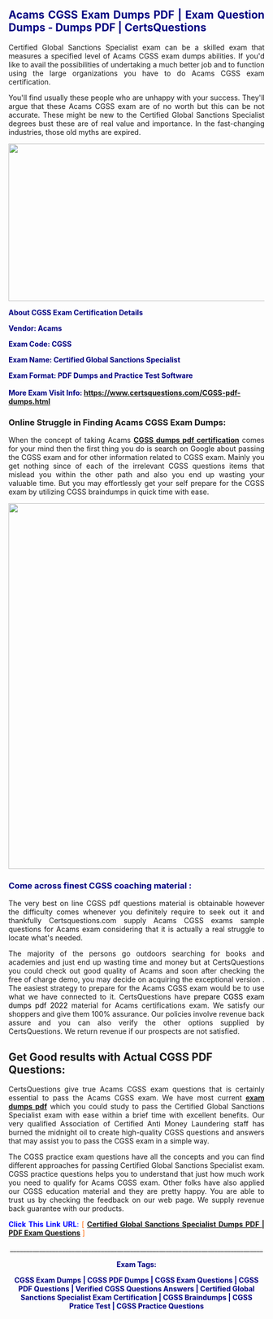 <h2 style="text-align: justify;"><span style="color: #000080;">Acams CGSS Exam Dumps PDF | Exam Question Dumps - Dumps PDF | CertsQuestions</span></h2>
<p style="text-align: justify;">Certified Global Sanctions Specialist exam can be a skilled exam that measures a specified level of Acams  CGSS exam dumps abilities. If you'd like to avail the possibilities of undertaking a much better job and to function using the large organizations you have to do Acams CGSS exam certification.</p>
<p style="text-align: justify;">You'll find usually these people who are unhappy with your success. They'll argue that these Acams  CGSS exam are of no worth but this can be not accurate. These might be new to the Certified Global Sanctions Specialist degrees bust these are of real value and importance. In the fast-changing industries, those old myths are expired.</p>
<p><img style="display: block; margin-left: auto; margin-right: auto;" src="https://i.imgur.com/eaP4ae9.png" width="840" height="310" /></p>
<p><span style="color: #000080;"><strong>About CGSS Exam Certification Details</strong></span></p>
<p><span style="color: #000080;"><strong>Vendor: Acams<br /></strong></span></p>
<p><span style="color: #000080;"><strong>Exam Code: CGSS</strong></span></p>
<p><span style="color: #000080;"><strong>Exam Name: Certified Global Sanctions Specialist</strong></span></p>
<p><span style="color: #000080;"><strong>Exam Format: PDF Dumps and Practice Test Software<br /><br />More Exam Visit Info: <span style="color: #ff6600;"><a href="https://www.certsquestions.com/CGSS-pdf-dumps.html">https://www.certsquestions.com/CGSS-pdf-dumps.html</a></span></strong></span></p>
<h3>Online Struggle in Finding Acams CGSS Exam Dumps:</h3>
<p style="text-align: justify;">When the concept of taking Acams <a href="https://www.certsquestions.com/CGSS-pdf-dumps.html"><strong> CGSS dumps pdf certification</strong></a> comes for your mind then the first thing you do is search on Google about passing the CGSS exam and for other information related to CGSS exam. Mainly you get nothing since of each of the irrelevant CGSS questions items that mislead you within the other path and also you end up wasting your valuable time. But you may effortlessly get your self prepare for the CGSS exam by utilizing CGSS braindumps in quick time with ease.</p>
<p><a href="https://www.certsquestions.com/CGSS-pdf-dumps.html"><img style="display: block; margin-left: auto; margin-right: auto;" src="https://i.imgur.com/pxhoKQ2.png" width="720" /></a></p>
<h3><span style="color: #000080;">Come across finest  CGSS coaching material :</span></h3>
<p style="text-align: justify;">The very best on line CGSS pdf questions material is obtainable however the difficulty comes whenever you definitely require to seek out it and thankfully Certsquestions.com supply Acams CGSS exams sample questions for Acams  exam considering that it is actually a real struggle to locate what's needed.</p>
<p style="text-align: justify;">The majority of the persons go outdoors searching for books and academies and just end up wasting time and money but at CertsQuestions you could check out good quality of Acams  and soon after checking the free of charge demo, you may decide on acquiring the exceptional version . The easiest strategy to prepare for the Acams CGSS exam would be to use what we have connected to it. CertsQuestions have <span style="color: #000000;">prepare CGSS exam dumps pdf 2022</span> material for Acams certifications exam. We satisfy our shoppers and give them 100% assurance. Our policies involve revenue back assure and you can also verify the other options supplied by CertsQuestions. We return revenue if our prospects are not satisfied.</p>
<h2>Get Good results with Actual CGSS PDF Questions:</h2>
<p style="text-align: justify;">CertsQuestions give true Acams CGSS exam questions that is certainly essential to pass the Acams  CGSS exam. We have most current<strong>&nbsp;<a href="https://www.certsquestions.com/">exam dumps pdf</a></strong>&nbsp;which you could study to pass the Certified Global Sanctions Specialist exam with ease within a brief time with excellent benefits. Our very qualified Association of Certified Anti Money Laundering staff has burned the midnight oil to create high-quality CGSS questions and answers that may assist you to pass the CGSS exam in a simple way.</p>
<p style="text-align: justify;">The CGSS practice exam questions have all the concepts and you can find different approaches for passing Certified Global Sanctions Specialist exam. CGSS practice questions helps you to understand that just how much work you need to qualify for Acams  CGSS exam. Other folks have also applied our CGSS education material and they are pretty happy. You are able to trust us by checking the feedback on our web page. We supply revenue back guarantee with our products.</p>
<p style="text-align: justify;"><span style="color: #0000ff;"><strong>Click This Link URL</strong>:</span> <span style="color: #ff6600;">[ <strong><a href="https://www.certsquestions.com/association-of-certified-anti-money-laundering-certification.html">Certified Global Sanctions Specialist Dumps PDF | PDF Exam Questions</a></strong> ]</span></p>
<p style="text-align: center;">______________________________________________________________________________</p>
<p style="text-align: center;"><span style="color: #000080;"><strong>Exam Tags:</strong></span></p>
<p style="text-align: center;"><span style="color: #000080;"><strong>CGSS Exam Dumps | CGSS PDF Dumps | CGSS Exam Questions | CGSS PDF Questions | Verified CGSS Questions Answers | Certified Global Sanctions Specialist Exam Certification | CGSS Braindumps | CGSS Pratice Test | CGSS Practice Questions</strong></span></p>

